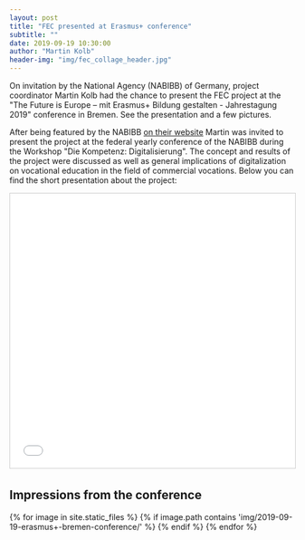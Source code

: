 ```yaml
---
layout: post
title: "FEC presented at Erasmus+ conference"
subtitle: ""
date: 2019-09-19 10:30:00
author: "Martin Kolb"
header-img: "img/fec_collage_header.jpg"
---
```

On invitation by the National Agency (NABIBB) of Germany, project coordinator Martin Kolb had the chance to present the FEC project at the "The Future is Europe – mit Erasmus+ Bildung gestalten - Jahrestagung 2019" conference in Bremen. See the presentation and a few pictures.

After being featured by the NABIBB [on their website](https://www.na-bibb.de/stories/erfahrungsberichte-erasmus-berufsbildung/berufsschule-in-bewegung/) Martin was invited to present the project at the federal yearly conference of the NABIBB during the Workshop "Die Kompetenz: Digitalisierung". The concept and results of the project were discussed as well as general implications of digitalization on vocational education in the field of commercial vocations. Below you can find the short presentation about the project:

<iframe src="//www.slideshare.net/slideshow/embed_code/key/ciyCcBhunQLSTX" width="595" height="485" frameborder="0" marginwidth="0" marginheight="0" scrolling="no" style="border:1px solid #CCC; border-width:1px; margin-bottom:5px; max-width: 100%;" allowfullscreen> </iframe> 

## Impressions from the conference

<div class="gallery clearfix">
	{% for image in site.static_files %}
	    {% if image.path contains 'img/2019-09-19-erasmus+-bremen-conference/' %}
					<a href="{{ site.baseurl }}{{ image.path }}" data-toggle="lightbox" data-gallery="friday-websites" class="col-sm-4" style="background-image:url('{{ site.baseurl }}{{ image.path }}')" alt="image">
					</a>
	    {% endif %}
	{% endfor %}
</div>
